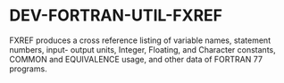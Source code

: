 DEV-FORTRAN-UTIL-FXREF
======================

FXREF produces a cross reference listing of variable names, statement numbers, input- output units, Integer, Floating, and Character constants, COMMON and EQUIVALENCE usage, and other data of FORTRAN 77 programs. 
